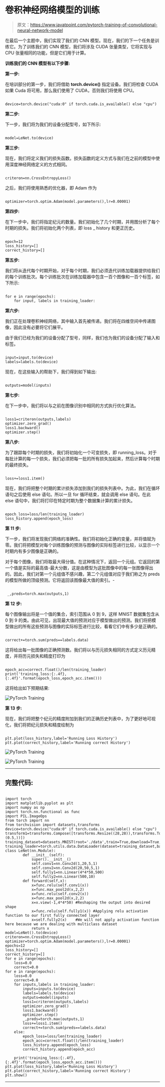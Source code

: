 # 卷积神经网络模型的训练

> 原文：<https://www.javatpoint.com/pytorch-training-of-convolutional-neural-network-model>

在最后一个主题中，我们实现了我们的 CNN 模型。现在，我们的下一个任务是训练它。为了训练我们的 CNN 模型，我们将涉及 CUDA 张量类型，它将实现与 CPU 张量相同的功能，但是它们用于计算。

**训练我们的 CNN 模型有以下步骤:**

**第一步:**

在培训部分的第一步，我们将借助 **torch.device()** 指定设备。我们将检查 CUDA 如果 Cuda 将可用，那么我们使用了 CUDA，否则我们将使用 CPU。

```

device=torch.device("cuda:0" if torch.cuda.is_available() else "cpu")

```

**第二步:**

下一步，我们将为我们的设备分配型号，如下所示:

```

model=LeNet.to(device)

```

**第三步:**

现在，我们将定义我们的损失函数。损失函数的定义方式与我们在之前的模型中使用深度神经网络定义的方式相同。

```

criteron=nn.CrossEntropyLoss()

```

之后，我们将使用熟悉的优化器，即 Adam 作为

```

optimizer=torch.optim.Adam(model.parameters(),lr=0.00001) 

```

**第四步:**

在下一步中，我们将指定纪元的数量。我们初始化了几个时期，并用图分析了每个时期的损失。我们将初始化两个列表，即 loss _ history 和更正历史。

```

epoch=12
loss_history=[]
correct_history=[]

```

**第五步:**

我们将从迭代每个时期开始，对于每个时期，我们必须迭代训练加载器提供给我们的每个训练批次。每个训练批次在训练加载器中包含一百个图像和一百个标签，如下所示:

```

for e in range(epochs):
    for input, labels in training_loader: 

```

**第六步:**

我们正在处理卷积神经网络，其中输入首先被传递。我们将在四维空间中传递图像，因此没有必要将它们展平。

由于我们已经为我们的设备分配了型号，同样，我们也为我们的设备分配了输入和标签。

```

input=input.to(device)
labels=labels.to(device)

```

现在，在这些输入的帮助下，我们得到如下输出:

```

outputs=model(inputs) 

```

**第七步:**

在下一步中，我们将以与之前在图像识别中相同的方式执行优化算法。

```

loss1=criteron(outputs,labels)
optimizer.zero_grad()
loss1.backward()
optimizer.step()

```

**第八步:**

为了跟踪每个时期的损失，我们将初始化一个可变损失，即 running_loss。对于每批计算的每一个损失，我们必须把每一批的所有损失加起来，然后计算每个时期的最终损失。

```

loss+=loss1.item()

```

现在，我们将把整个时期的累计损失添加到我们的损失列表中。为此，我们在循环语句之后使用 else 语句。所以一旦 for 循环结束，就会调用 else 语句。在此 else 语句中，我们将打印在特定时期为整个数据集计算的累计损失。

```

epoch_loss=loss/len(training_loader)
loss_history.append(epoch_loss)  

```

**第 11 步:**

下一步，我们将发现我们网络的准确性。我们将初始化正确的变量，并将值赋为零。我们将把模型对每个训练图像的预测与图像的实际标签进行比较，以显示一个时期内有多少图像是正确的。

对于每个图像，我们将取最大得分值。在这种情况下，返回一个元组。它返回的第一个值是实际的最高值-最大分数，这是由模型为这批图像中的每一张图像得出的。因此，我们对第一个元组值不感兴趣，第二个元组值对应于我们称之为 preds 的模型所做的顶级预测。它将返回该图像最大值的索引。-

```

 _,preds=torch.max(outputs,1)

```

**第 12 步:**

每个图像输出将是一个值的集合，索引范围从 0 到 9，这样 MNIST 数据集包含从 0 到 9 的类。由此可见，出现最大值的预测对应于模型做出的预测。我们将把模型做出的所有这些预测与图像的实际标签进行比较，看看它们中有多少是正确的。

```

correct+=torch.sum(preds==labels.data)

```

这将给出每一批图像的正确预测数。我们将以与历元损失相同的方式定义历元精度，并将历元损失和精度打印为

```

epoch_acc=correct.float()/len(training_loader)  
print('training_loss:{:.4f},{:.4f}'.format(epoch_loss,epoch_acc.item()))

```

这将给出如下预期结果:

![PyTorch Training](img/31ec175c3bb30a83c324c483ee02b84e.png)

**第 13 步:**

现在，我们将把整个纪元的精度附加到我们的正确历史列表中，为了更好地可视化，我们将把纪元损失和精度绘制为

```

plt.plot(loss_history,label='Running Loss History')
plt.plot(correct_history,label='Running correct History')

```

![PyTorch Training](img/faead0798e8c2576602db9d691046e90.png)

![PyTorch Training](img/885c1757746d57836220e98461c37ee7.png)

* * *

## 完整代码:

```

import torch
import matplotlib.pyplot as plt
import numpy as np
import torch.nn.functional as func
import PIL.ImageOps
from torch import nn
from torchvision import datasets,transforms 
device=torch.device("cuda:0" if torch.cuda.is_available() else "cpu")
transform1=transforms.Compose([transforms.Resize((28,28)),transforms.ToTensor(),transforms.Normalize((0.5,),(0.5,))])
training_dataset=datasets.MNIST(root='./data',train=True,download=True,transform=transform1)
training_loader=torch.utils.data.DataLoader(dataset=training_dataset,batch_size=100,shuffle=True)
class LeNet(nn.Module):
        def __init__(self):
            super().__init__()
            self.conv1=nn.Conv2d(1,20,5,1)
            self.conv2=nn.Conv2d(20,50,5,1)
            self.fully1=nn.Linear(4*4*50,500)
            self.fully2=nn.Linear(500,10)
        def forward(self,x):
            x=func.relu(self.conv1(x))
            x=func.max_pool2d(x,2,2)
            x=func.relu(self.conv2(x))
            x=func.max_pool2d(x,2,2)
            x=x.view(-1,4*4*50)	#Reshaping the output into desired shape
            x=func.relu(self.fully1(x))	#Applying relu activation function to our first fully connected layer
            x=self.fully2(x)	#We will not apply activation function here because we are dealing with multiclass dataset
            return x    
model=LeNet().to(device)
criteron=nn.CrossEntropyLoss()
optimizer=torch.optim.Adam(model.parameters(),lr=0.00001) 
epochs=12
loss_history=[]
correct_history=[] 
for e in range(epochs):
    loss=0.0
    correct=0.0
for e in range(epochs):
    loss=0.0
    correct=0.0
    for inputs,labels in training_loader:
        inputs=inputs.to(device)
        labels=labels.to(device)
        outputs=model(inputs)
        loss1=criteron(outputs,labels)
        optimizer.zero_grad()
        loss1.backward()
        optimizer.step()
        _,preds=torch.max(outputs,1)
        loss+=loss1.item()
        correct+=torch.sum(preds==labels.data)
    else:
        epoch_loss=loss/len(training_loader)
        epoch_acc=correct.float()/len(training_loader)
        loss_history.append(epoch_loss)
        correct_history.append(epoch_acc)

    print('training_loss:{:.4f},{:.4f}'.format(epoch_loss,epoch_acc.item()))
plt.plot(loss_history,label='Running Loss History')
plt.plot(correct_history,label='Running correct History')
plt.show()

```

* * *